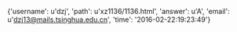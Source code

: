 {'username': u'dzj', 'path': u'xz1136/1136.html', 'answer': u'A', 'email': u'dzj13@mails.tsinghua.edu.cn', 'time': '2016-02-22:19:23:49'}